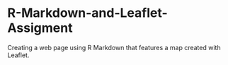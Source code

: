 # R-Markdown-and-Leaflet-Assigment
Creating a web page using R Markdown that features a map created with Leaflet. 
